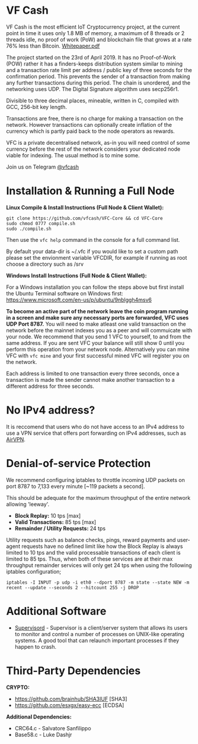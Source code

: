 # VF Cash
VF Cash is the most efficient IoT Cryptocurrency project, at the current point in time it uses only 1.8 MB of memory, a maximum of 8 threads or 2 threads idle, no proof of work (PoW) and blockchain file that grows at a rate 76% less than Bitcoin. [Whitepaper.pdf](https://github.com/vfcash/RELEASES/blob/master/vfcash.pdf)

The project started on the 23rd of April 2019. It has no Proof-of-Work (POW) rather it has a finders-keeps distribution system similar to mining and a transaction rate limit per address / public key of three seconds for the confirmation period. This prevents the sender of a transaction from making any further transactions during this period. The chain is unordered, and the networking uses UDP. The Digital Signature algorithm uses secp256r1.

Divisible to three decimal places, mineable, written in C, compiled with GCC, 256-bit key length.

Transactions are free, there is no charge for making a transaction on the network.
However transactions can optionally create inflation of the currency which is partly paid back to the node operators as rewards.

VFC is a private decentralised network, as-in you will need control of some currency before the rest of the network considers your dedicated node viable for indexing. The usual method is to mine some.

Join us on Telegram [@vfcash](https://t.me/vfcash)

# Installation & Running a Full Node

**Linux Compile & Install Instructions (Full Node & Client Wallet):**
```
git clone https://github.com/vfcash/VFC-Core && cd VFC-Core
sudo chmod 0777 compile.sh
sudo ./compile.sh
```
Then use the `vfc help` command in the console for a full command list.

By default your data-dir is ~/.vfc if you would like to set a custom path please set the envionment variable VFCDIR, for example if running as root choose a directory such as /srv

**Windows Install Instructions (Full Node & Client Wallet):**

For a Windows installation you can follow the steps above but first install the Ubuntu Terminal software on Windows first: https://www.microsoft.com/en-us/p/ubuntu/9nblggh4msv6

**To become an active part of the network leave the coin program running in a screen and make sure any necessary ports are forwarded, VFC uses UDP Port 8787.** You will need to make atleast one valid transaction on the network before the mainnet indexes you as a peer and will commuicate with your node. We recommend that you send 1 VFC to yourself, to and from the same address. If you are sent VFC your balance will still show 0 until you perform this operation from your network node. Alternatively you can mine VFC with `vfc mine` and your first successful mined VFC will register you on the network. 

Each address is limited to one transaction every three seconds, once a transaction is made the sender cannot make another transaction to a different address for three seconds.

# No IPv4 address?
It is reccomend that users who do not have access to an IPv4 address to use a VPN service that offers port forwarding on IPv4 addresses, such as [AirVPN](https://airvpn.org/).

# Denial-of-service Protection

We recommend configuring iptables to throttle incoming UDP packets on port 8787 to 7,133 every minute [~119 packets a second]. 

This should be adequate for the maximum throughput of the entire network allowing 'leeway'.

- **Block Replay:** 10 tps [max]
- **Valid Transactions:** 85 tps [max]
- **Remainder / Utility Requests:** 24 tps

Utility requests such as balance checks, pings, reward payments and user-agent requests have no defined limit like how the Block Replay is always limited to 10 tps and the valid processable transactions of each client is limited to 85 tps. Thus, when both of these services are at their max throughput remainder services will only get 24 tps when using the following iptables configuration;

```
iptables -I INPUT -p udp -i eth0 --dport 8787 -m state --state NEW -m recent --update --seconds 2 --hitcount 255 -j DROP
```

# Additional Software

- [Supervisord](http://supervisord.org/) - Supervisor is a client/server system that allows its users to monitor and control a number of processes on UNIX-like operating systems. A good tool that can relaunch important processes if they happen to crash.


# Third-Party Dependencies

**CRYPTO:**
- https://github.com/brainhub/SHA3IUF   [SHA3]
- https://github.com/esxgx/easy-ecc     [ECDSA]

**Additional Dependencies:**
- CRC64.c - Salvatore Sanfilippo
- Base58.c - Luke Dashjr

